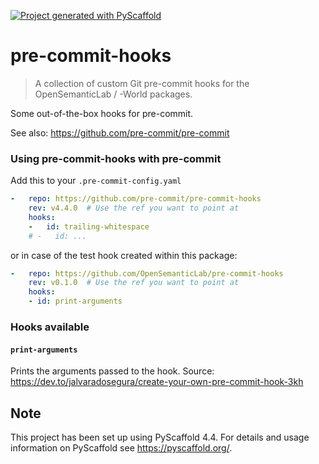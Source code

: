 <!-- These are examples of badges you might want to add to your README:
     please update the URLs accordingly

[![Built Status](https://api.cirrus-ci.com/github/<USER>/pre-commit-hooks.svg?branch=main)](https://cirrus-ci.com/github/<USER>/pre-commit-hooks)
[![ReadTheDocs](https://readthedocs.org/projects/pre-commit-hooks/badge/?version=latest)](https://pre-commit-hooks.readthedocs.io/en/stable/)
[![Coveralls](https://img.shields.io/coveralls/github/<USER>/pre-commit-hooks/main.svg)](https://coveralls.io/r/<USER>/pre-commit-hooks)
[![PyPI-Server](https://img.shields.io/pypi/v/pre-commit-hooks.svg)](https://pypi.org/project/pre-commit-hooks/)
[![Conda-Forge](https://img.shields.io/conda/vn/conda-forge/pre-commit-hooks.svg)](https://anaconda.org/conda-forge/pre-commit-hooks)
[![Monthly Downloads](https://pepy.tech/badge/pre-commit-hooks/month)](https://pepy.tech/project/pre-commit-hooks)
[![Twitter](https://img.shields.io/twitter/url/http/shields.io.svg?style=social&label=Twitter)](https://twitter.com/pre-commit-hooks)
-->

[![Project generated with PyScaffold](https://img.shields.io/badge/-PyScaffold-005CA0?logo=pyscaffold)](https://pyscaffold.org/)



# pre-commit-hooks

> A collection of custom Git pre-commit hooks for the OpenSemanticLab / -World packages.

Some out-of-the-box hooks for pre-commit.

See also: https://github.com/pre-commit/pre-commit


### Using pre-commit-hooks with pre-commit

Add this to your `.pre-commit-config.yaml`

```yaml
-   repo: https://github.com/pre-commit/pre-commit-hooks
    rev: v4.4.0  # Use the ref you want to point at
    hooks:
    -   id: trailing-whitespace
    # -   id: ...
```
or in case of the test hook created within this package:

```yaml
-   repo: https://github.com/OpenSemanticLab/pre-commit-hooks
    rev: v0.1.0  # Use the ref you want to point at
    hooks:
    - id: print-arguments
```

### Hooks available

#### `print-arguments`
Prints the arguments passed to the hook. Source: https://dev.to/jalvaradosegura/create-your-own-pre-commit-hook-3kh


<!-- pyscaffold-notes -->

## Note

This project has been set up using PyScaffold 4.4. For details and usage
information on PyScaffold see https://pyscaffold.org/.
